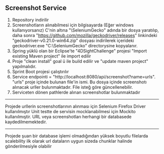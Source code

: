 Screenshot Service
--------------


1) Repository indirilir
2) Screenshotların alınabilmesi için bilgisayarda (Eğer windows kullanıyorsanız) C'nin altına "\SeleniumGecko" adında bir dosya yaratılıp, daha sonra "https://github.com/mozilla/geckodriver/releases" linkindeki "geckodriver-v0.21.0-win64.zip" dosyası indirilerek içerideki geckodriver.exe "C:\SeleniumGecko" directorysine kopyalanır. 
3) Spring yüklü olan bir Eclipse'te "4DSightChallenge" projesi "Import existing Maven project" ile import edilir
4) Proje "clean install" goal ü ile build edilir ve "update maven project" yapılmalıdır.
5) Sprint Boot projesi çalıştırılır
6) Service endpointi = "http://localhost:8080/api/screenshot?name=urls". "urls" proje içinde bulunan file'in ismi. Bu dosya içinde screenshotı alınacak urller bulunmaktadır. File isteğ göre güncellenebilir.
7) Serviceten dönen pathlerde alınan screenshotlar bulunmaktadır

-------------

Projede urllerin screenshotlarının alınması için Selenium Firefox Driver kullanılmıştır
Unit testte de servisin mocklanabilmesi için Mockito kullanılmıştir.
URL veya screenshotları herhangi bir databasede kaydedilmemektedir.

-----------------


Projede şuan bir database işlemi olmadığından yüksek boyutlu filelarda scalebility ilk olarak url dataların uygun sizeda chunklar halinde gönderilmesiyle olabilir

